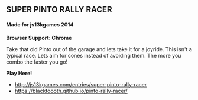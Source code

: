 ## SUPER PINTO RALLY RACER
#### Made for js13kgames 2014

**Browser Support: Chrome**

Take that old Pinto out of the garage and lets take it for a joyride. This isn't a typical race. Lets aim for cones instead of avoiding them. The more you combo the faster you go!

**Play Here!**
* http://js13kgames.com/entries/super-pinto-rally-racer
* https://blacktoooth.github.io/pinto-rally-racer/
